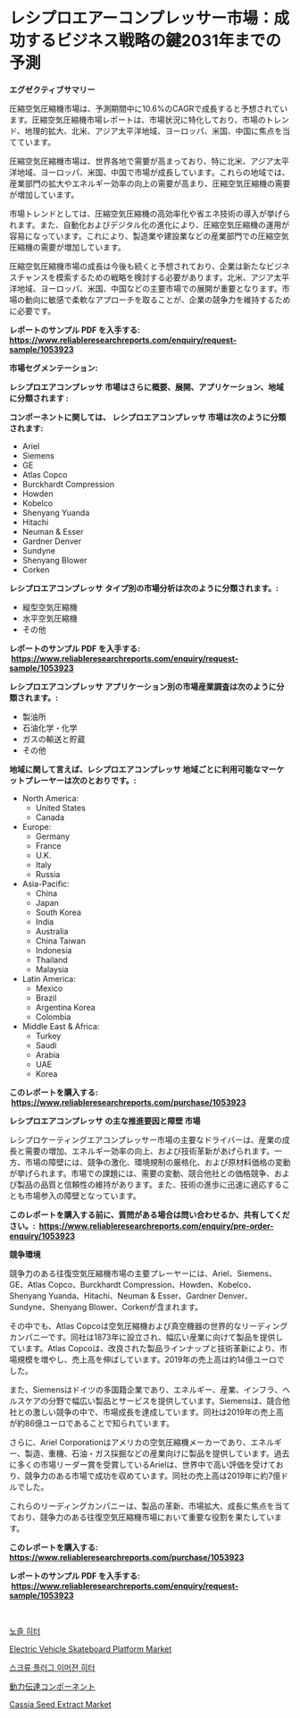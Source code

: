 <p><h1>レシプロエアーコンプレッサー市場：成功するビジネス戦略の鍵2031年までの予測</h1></p><p><strong>エグゼクティブサマリー</strong></p>
<p><p>圧縮空気圧縮機市場は、予測期間中に10.6%のCAGRで成長すると予想されています。圧縮空気圧縮機市場レポートは、市場状況に特化しており、市場のトレンド、地理的拡大、北米、アジア太平洋地域、ヨーロッパ、米国、中国に焦点を当てています。</p><p>圧縮空気圧縮機市場は、世界各地で需要が高まっており、特に北米、アジア太平洋地域、ヨーロッパ、米国、中国で市場が成長しています。これらの地域では、産業部門の拡大やエネルギー効率の向上の需要が高まり、圧縮空気圧縮機の需要が増加しています。</p><p>市場トレンドとしては、圧縮空気圧縮機の高効率化や省エネ技術の導入が挙げられます。また、自動化およびデジタル化の進化により、圧縮空気圧縮機の運用が容易になっています。これにより、製造業や建設業などの産業部門での圧縮空気圧縮機の需要が増加しています。</p><p>圧縮空気圧縮機市場の成長は今後も続くと予想されており、企業は新たなビジネスチャンスを模索するための戦略を検討する必要があります。北米、アジア太平洋地域、ヨーロッパ、米国、中国などの主要市場での展開が重要となります。市場の動向に敏感で柔軟なアプローチを取ることが、企業の競争力を維持するために必要です。</p></p>
<p><strong>レポートのサンプル PDF を入手する: <a href="https://www.reliableresearchreports.com/enquiry/request-sample/1053923">https://www.reliableresearchreports.com/enquiry/request-sample/1053923</a></strong></p>
<p><strong>市場セグメンテーション:</strong></p>
<p><strong> レシプロエアコンプレッサ 市場はさらに概要、展開、アプリケーション、地域に分類されます :</strong></p>
<p><strong>コンポーネントに関しては、 レシプロエアコンプレッサ 市場は次のように分類されます: &nbsp;</strong></p>
<p><ul><li>Ariel</li><li>Siemens</li><li>GE</li><li>Atlas Copco</li><li>Burckhardt Compression</li><li>Howden</li><li>Kobelco</li><li>Shenyang Yuanda</li><li>Hitachi</li><li>Neuman & Esser</li><li>Gardner Denver</li><li>Sundyne</li><li>Shenyang Blower</li><li>Corken</li></ul></p>
<p><strong> レシプロエアコンプレッサ タイプ別の市場分析は次のように分類されます。:</strong></p>
<p><ul><li>縦型空気圧縮機</li><li>水平空気圧縮機</li><li>その他</li></ul></p>
<p><strong>レポートのサンプル PDF を入手する: &nbsp;<a href="https://www.reliableresearchreports.com/enquiry/request-sample/1053923">https://www.reliableresearchreports.com/enquiry/request-sample/1053923</a></strong></p>
<p><strong> レシプロエアコンプレッサ アプリケーション別の市場産業調査は次のように分類されます。:</strong></p>
<p><ul><li>製油所</li><li>石油化学・化学</li><li>ガスの輸送と貯蔵</li><li>その他</li></ul></p>
<p><strong>地域に関して言えば、レシプロエアコンプレッサ 地域ごとに利用可能なマーケットプレーヤーは次のとおりです。:</strong></p>
<p><ul>
    <li>
        North America:
        <ul>
            <li>United States</li>
            <li>Canada</li>
        </ul>
    </li>
    <li>
        Europe:
        <ul>
            <li>Germany</li>
            <li>France</li>
            <li>U.K.</li>
            <li>Italy</li>
            <li>Russia</li>
        </ul>
    </li>
    <li>
        Asia-Pacific:
        <ul>
            <li>China</li>
            <li>Japan</li>
            <li>South Korea</li>
            <li>India</li>
            <li>Australia</li>
            <li>China Taiwan</li>
            <li>Indonesia</li>
            <li>Thailand</li>
            <li>Malaysia</li>
        </ul>
    </li>
    <li>
        Latin America:
        <ul>
            <li>Mexico</li>
            <li>Brazil</li>
            <li>Argentina Korea</li>
            <li>Colombia</li>
        </ul>
    </li>
    <li>
        Middle East & Africa:
        <ul>
            <li>Turkey</li>
            <li>Saudi</li>
            <li>Arabia</li>
            <li>UAE</li>
            <li>Korea</li>
        </ul>
    </li>
    </ul></p>
<p><strong>このレポートを購入する: &nbsp;<a href="https://www.reliableresearchreports.com/purchase/1053923">https://www.reliableresearchreports.com/purchase/1053923</a></strong></p>
<p><strong>レシプロエアコンプレッサ の主な推進要因と障壁 市場</strong></p>
<p><p>レシプロケーティングエアコンプレッサー市場の主要なドライバーは、産業の成長と需要の増加、エネルギー効率の向上、および技術革新があげられます。一方、市場の障壁には、競争の激化、環境規制の厳格化、および原材料価格の変動が挙げられます。市場での課題には、需要の変動、競合他社との価格競争、および製品の品質と信頼性の維持があります。また、技術の進歩に迅速に適応することも市場参入の障壁となっています。</p></p>
<p><strong>このレポートを購入する前に、質問がある場合は問い合わせるか、共有してください。:&nbsp; <a href="https://www.reliableresearchreports.com/enquiry/pre-order-enquiry/1053923">https://www.reliableresearchreports.com/enquiry/pre-order-enquiry/1053923</a></strong></p>
<p><strong>競争環境</strong></p>
<p><p>競争力のある往復空気圧縮機市場の主要プレーヤーには、Ariel、Siemens、GE、Atlas Copco、Burckhardt Compression、Howden、Kobelco、Shenyang Yuanda、Hitachi、Neuman & Esser、Gardner Denver、Sundyne、Shenyang Blower、Corkenが含まれます。</p><p>その中でも、Atlas Copcoは空気圧縮機および真空機器の世界的なリーディングカンパニーです。同社は1873年に設立され、幅広い産業に向けて製品を提供しています。Atlas Copcoは、改良された製品ラインナップと技術革新により、市場規模を増やし、売上高を伸ばしています。2019年の売上高は約14億ユーロでした。</p><p>また、Siemensはドイツの多国籍企業であり、エネルギー、産業、インフラ、ヘルスケアの分野で幅広い製品とサービスを提供しています。Siemensは、競合他社との激しい競争の中で、市場成長を達成しています。同社は2019年の売上高が約86億ユーロであることで知られています。</p><p>さらに、Ariel Corporationはアメリカの空気圧縮機メーカーであり、エネルギー、製造、重機、石油・ガス採掘などの産業向けに製品を提供しています。過去に多くの市場リーダー賞を受賞しているArielは、世界中で高い評価を受けており、競争力のある市場で成功を収めています。同社の売上高は2019年に約7億ドルでした。</p><p>これらのリーディングカンパニーは、製品の革新、市場拡大、成長に焦点を当てており、競争力のある往復空気圧縮機市場において重要な役割を果たしています。</p></p>
<p><strong>このレポートを購入する: &nbsp; <a href="https://www.reliableresearchreports.com/purchase/1053923">https://www.reliableresearchreports.com/purchase/1053923</a></strong></p>
<p><strong>レポートのサンプル PDF を入手する: &nbsp;<a href="https://www.reliableresearchreports.com/enquiry/request-sample/1053923">https://www.reliableresearchreports.com/enquiry/request-sample/1053923</a></strong><strong></strong></p>
<p>&nbsp;</p>
<p><p><a href="https://github.com/Maeennan456456/Market-Research-Report-List-1/blob/main/165628010653.md">노즐 히터</a></p><p><a href="https://issuu.com/reportprime-2/docs/electric-vehicle-skateboard-platform-market-size-2">Electric Vehicle Skateboard Platform Market</a></p><p><a href="https://github.com/vsap75a286l/Market-Research-Report-List-1/blob/main/249750510652.md">스크류 플러그 이머젼 히터</a></p><p><a href="https://github.com/joaejkdzgyljvo6/Market-Research-Report-List-1/blob/main/272810811577.md">動力伝達コンポーネント</a></p><p><a href="https://scarlet-rocket-c63.notion.site/Cassia-Seed-Extract-Market-Centers-on-Aspects-such-as-Market-Growth-Market-Share-Market-Opportunit-ae32d2365242496989315f37e9cba4cc">Cassia Seed Extract Market</a></p></p>